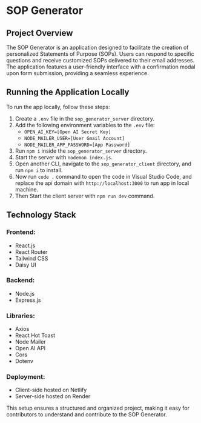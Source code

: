 # SOP Generator

## Project Overview

The SOP Generator is an application designed to facilitate the creation of personalized Statements of Purpose (SOPs). Users can respond to specific questions and receive customized SOPs delivered to their email addresses. The application features a user-friendly interface with a confirmation modal upon form submission, providing a seamless experience.

## Running the Application Locally

To run the app locally, follow these steps:

1. Create a `.env` file in the `sop_generator_server` directory.
2. Add the following environment variables to the `.env` file:
   - `OPEN_AI_KEY=[Open AI Secret Key]`
   - `NODE_MAILER_USER=[User Gmail Account]`
   - `NODE_MAILER_APP_PASSWORD=[App Password]`
3. Run `npm i` inside the `sop_generator_server` directory.
4. Start the server with `nodemon index.js`.
5. Open another CLI, navigate to the `sop_generator_client` directory, and run `npm i` to install.
6. Now run `code .` command to open the code in Visual Studio Code, and replace the api domain with `http://localhost:3000` to run app in local machine.
7. Then Start the client server with `npm run dev` command.

## Technology Stack

### Frontend:

- React.js
- React Router
- Tailwind CSS
- Daisy UI

### Backend:

- Node.js
- Express.js

### Libraries:

- Axios
- React Hot Toast
- Node Mailer
- Open AI API
- Cors
- Dotenv

### Deployment:

- Client-side hosted on Netlify
- Server-side hosted on Render

This setup ensures a structured and organized project, making it easy for contributors to understand and contribute to the SOP Generator.
